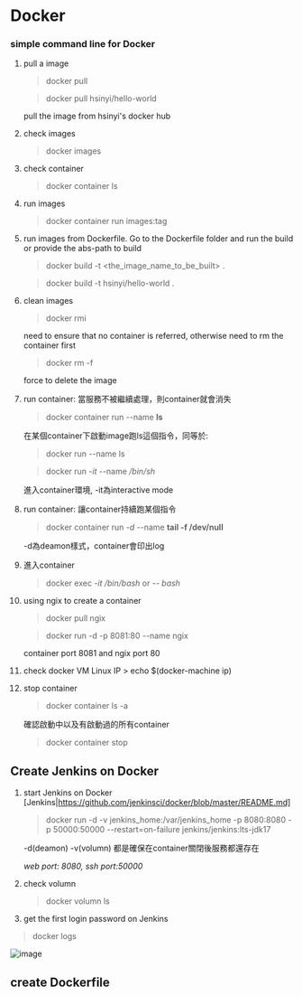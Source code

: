 # Docker
### simple command line for Docker
1. pull a image
   > docker pull <image-name>
   
   > docker pull hsinyi/hello-world

   pull the image from hsinyi's docker hub
   
3. check images
   > docker images

4. check container 
   > docker container ls

5. run images
   > docker container run images:tag

6. run images from Dockerfile. Go to the Dockerfile folder and run the build or provide the abs-path to build
   > docker build -t <the_image_name_to_be_built> .
   
   > docker build -t hsinyi/hello-world .

7. clean images
   > docker rmi <image-name>
   
   need to ensure that no container is referred, otherwise need to rm the container first
   
   > docker rm -f <image-name>
   
   force to delete the image
  
8. run container: 當服務不被繼續處理，則container就會消失
    > docker container run --name <container-name> <image-name> __ls__
    
    在某個container下啟動image跑ls這個指令，同等於:
   
    > docker run --name <container-name> <image-name> ls
    
    > docker run *-it* --name <container-name> <image-name> */bin/sh*
    
    進入container環境, -it為interactive mode

10. run container: 讓container持續跑某個指令
    > docker container run *-d* --name <continer-name> <image-name> __tail -f /dev/null__
    
    -d為deamon樣式，container會印出log

 11. 進入container
     > docker exec *-it* <container-id> */bin/bash* or *-- bash*

12. using ngix to create a container
    > docker pull ngix
    
    > docker run -d -p 8081:80 --name <image-name> ngix
    
    container port 8081 and ngix port 80
    
13.  check docker VM Linux IP
    > echo $(docker-machine ip)

14. stop container
    > docker container ls -a
    
    確認啟動中以及有啟動過的所有container
    
    > docker container stop <container-id>

## Create Jenkins on Docker
1. start Jenkins on Docker [Jenkins|https://github.com/jenkinsci/docker/blob/master/README.md]
    > docker run -d -v jenkins_home:/var/jenkins_home -p 8080:8080 -p 50000:50000 --restart=on-failure jenkins/jenkins:lts-jdk17
    
    -d(deamon) -v(volumn) 都是確保在container關閉後服務都還存在

   _web port: 8080, ssh port:50000_
   
3. check volumn
   > docker volumn ls

4.  get the first login password on Jenkins
   > docker logs <container-id>
   
   ![image](https://github.com/user-attachments/assets/0085a676-8b9e-44aa-8983-108b71e782f6)

## create Dockerfile


   
